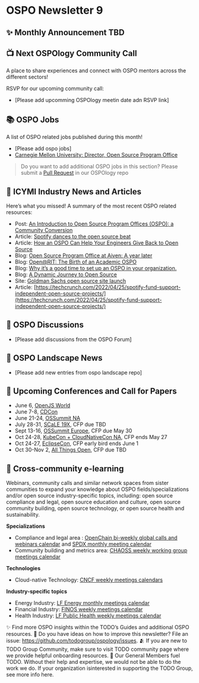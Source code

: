 # OSPO Newsletter 9

## ✨ Monthly Announcement TBD



## 📺 Next OSPOlogy Community Call

A place to share experiences and connect with OSPO mentors across the different sectors!

RSVP for our upcoming community call:

* [Please add upcomming OSPOlogy meetin date adn RSVP link]


## 📚 OSPO Jobs

A list of OSPO related jobs published during this month!

* [Please add ospo jobs]
* [Carnegie Mellon University: Director, Open Source Program Office](https://www.linkedin.com/jobs/view/director-open-source-program-office-at-carnegie-mellon-university-3060931703/)

> Do you want to add additional OSPO jobs in this section? Please submit a [Pull Request](https://github.com/todogroup/ospology/tree/main/newsletter#how-to-contribute-to-osponews) in our OSPOlogy repo


## 📌 ICYMI Industry News and Articles

Here’s what you missed! A summary of the most recent OSPO related resources:

* Post: [An Introduction to Open Source Program Offices (OSPO): a Community Conversion](https://semasoftware.medium.com/an-introduction-to-open-source-program-offices-ospo-a-community-conversion-90bfd05092e)
* Article: [Spotify dances to the open source beat](https://venturebeat.com/2022/04/22/spotify-dances-to-the-beat-of-open-source/)
* Article: [How an OSPO Can Help Your Engineers Give Back to Open Source](https://thenewstack.io/how-an-ospo-can-help-your-engineers-give-back-to-open-source/)
* Blog: [Open Source Program Office at Aiven: A year later](https://aiven.io/blog/open-source-program-office-at-aiven-a-year-later)
* Blog: [Open@RIT: The Birth of an Academic OSPO](https://www.linux.com/news/openrit-the-birth-of-an-academic-ospo-2/)
* Blog: [Why it’s a good time to set up an OSPO in your organization.](https://blog.bitergia.com/2022/04/19/why-its-a-good-time-to-set-up-an-ospo-in-your-organization/)
* Blog: [A Dynamic Journey to Open Source](https://www.aboutwayfair.com/careers/tech-blog/a-dynamic-journey-to-open-source)
* Site: [Goldman Sachs open source site launch](https://developer.gs.com/discover/open-source)
* Article: [https://techcrunch.com/2022/04/25/spotify-fund-support-independent-open-source-projects/](https://techcrunch.com/2022/04/25/spotify-fund-support-independent-open-source-projects/)


## 🙋 OSPO Discussions

* [Please add discussions from the OSPO Forum]


## 📩 OSPO Landscape News

* [Please add new entries from ospo landscape repo]

## 📎 Upcoming Conferences and Call for Papers

* June 6, [OpenJS World](https://events.linuxfoundation.org/openjs-world/)
* June 7-8, [CDCon](https://events.linuxfoundation.org/cdcon/)
* June 21-24, [OSSummit NA](https://events.linuxfoundation.org/open-source-summit-north-america/)
* July 28-31, [SCaLE 19X](https://www.socallinuxexpo.org/scale/19x), CFP due TBD
* Sept 13-16, [OSSummit Europe](https://events.linuxfoundation.org/open-source-summit-europe/), CFP due May 30
* Oct 24-28, [KubeCon + CloudNativeCon NA](https://events.linuxfoundation.org/kubecon-cloudnativecon-north-america/), CFP ends May 27
* Oct 24-27, [EclipseCon](https://www.eclipsecon.org/2022), CFP early bird ends June 1
* Oct 30-Nov 2, [All Things Open](https://2021.allthingsopen.org/save-the-date-2022/), CFP due TBD

## 🔭 Cross-community e-learning

Webinars, community calls and similar network spaces from sister communities to expand your knowledge about OSPO fields/specializations and/or open source industry-specific topics, including: open source compliance and legal, open source education and culture, open source community building, open source technology, or open source health and sustainability. 

**Specializations**

* Compliance and legal area : [OpenChain bi-weekly global calls and webinars calendar](https://calendar.google.com/calendar/embed?src=c_08seb6095ofjtfr5fjb5tabgl4%40group.calendar.google.com&ctz=Asia%2FTokyo) and [SPDX monthly meeting calendar](https://wiki.spdx.org/view/General_Meeting)
* Community building and metrics area: [CHAOSS weekly working group meetings calendar](https://chaoss.community/participate/)

**Technologies**

* Cloud-native Technology: [CNCF weekly meetings calendars](https://www.cncf.io/calendar/)

**Industry-specific topics**

* Energy Industry: [LF Energy monthly meetings calendar](https://www.lfenergy.org/events/)
* Financial Industry: [FINOS weekly meetings calendar](https://www.finos.org/finos-community-calendar)
* Health Industry: [LF Public Health weekly meetings calendar](https://www.lfph.io/calendar/)



✨ Find more OSPO insights within the TODO’s Guides and additional OSPO resources.
🧐 Do you have ideas on how to improve this newsletter? File an issue: https://github.com/todogroup/ospology/issues.
🫂 If you are new to TODO Group Community, make sure to visit TODO community page where we provide helpful onboarding resources.
💚 Our General Members fuel TODO. Without their help and expertise, we would not be able to do the work we do. If your organization isinterested in supporting the TODO Group, see more info here.

